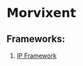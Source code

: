 # **𝗠𝗼𝗿𝘃𝗶𝘅𝗲𝗻𝘁**








## Frameworks:

1.  [IP Framework](https://github.com/Morvixent/IP-Framework)
